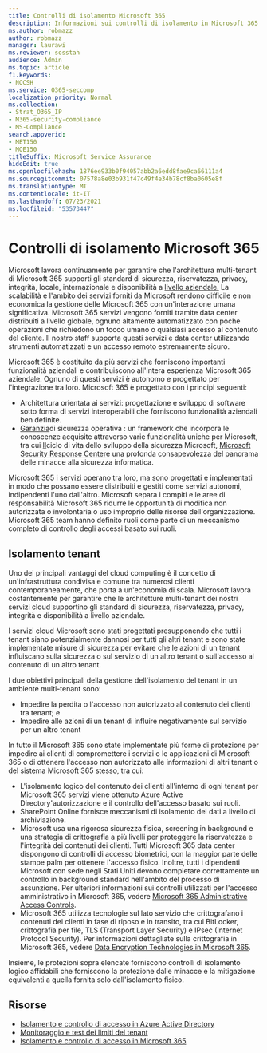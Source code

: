 ```yaml
---
title: Controlli di isolamento Microsoft 365
description: Informazioni sui controlli di isolamento in Microsoft 365
ms.author: robmazz
author: robmazz
manager: laurawi
ms.reviewer: sosstah
audience: Admin
ms.topic: article
f1.keywords:
- NOCSH
ms.service: O365-seccomp
localization_priority: Normal
ms.collection:
- Strat_O365_IP
- M365-security-compliance
- MS-Compliance
search.appverid:
- MET150
- MOE150
titleSuffix: Microsoft Service Assurance
hideEdit: true
ms.openlocfilehash: 1876ee933b0f94057abb2a6edd8fae9ca66111a4
ms.sourcegitcommit: 07578a8e03b931f47c49f4e34b78cf8ba0605e8f
ms.translationtype: MT
ms.contentlocale: it-IT
ms.lasthandoff: 07/23/2021
ms.locfileid: "53573447"
---
```

# <a name="microsoft-365-isolation-controls"></a>Controlli di isolamento Microsoft 365

Microsoft lavora continuamente per garantire che l'architettura multi-tenant di Microsoft 365 supporti gli standard di sicurezza, riservatezza, privacy, integrità, locale, internazionale e disponibilità a [livello aziendale.](https://www.microsoft.com/trust-center/compliance/compliance-overview) La scalabilità e l'ambito dei servizi forniti da Microsoft rendono difficile e non economica la gestione delle Microsoft 365 con un'interazione umana significativa. Microsoft 365 servizi vengono forniti tramite data center distribuiti a livello globale, ognuno altamente automatizzato con poche operazioni che richiedono un tocco umano o qualsiasi accesso al contenuto del cliente. Il nostro staff supporta questi servizi e data center utilizzando strumenti automatizzati e un accesso remoto estremamente sicuro.

Microsoft 365 è costituito da più servizi che forniscono importanti funzionalità aziendali e contribuiscono all'intera esperienza Microsoft 365 aziendale. Ognuno di questi servizi è autonomo e progettato per l'integrazione tra loro. Microsoft 365 è progettato con i principi seguenti:

- Architettura orientata ai servizi: progettazione e sviluppo di software sotto forma di servizi interoperabili che forniscono funzionalità aziendali ben definite.
- [Garanzia](https://www.microsoft.com/securityengineering/osa)di sicurezza operativa : un framework che incorpora le conoscenze acquisite attraverso varie funzionalità uniche per Microsoft, tra cui [Il](https://www.microsoft.com/sdl/default.aspx)ciclo di vita dello sviluppo della sicurezza Microsoft, [Microsoft Security Response Center](https://www.microsoft.com/msrc)e una profonda consapevolezza del panorama delle minacce alla sicurezza informatica.

Microsoft 365 i servizi operano tra loro, ma sono progettati e implementati in modo che possano essere distribuiti e gestiti come servizi autonomi, indipendenti l'uno dall'altro. Microsoft separa i compiti e le aree di responsabilità Microsoft 365 ridurre le opportunità di modifica non autorizzata o involontaria o uso improprio delle risorse dell'organizzazione. Microsoft 365 team hanno definito ruoli come parte di un meccanismo completo di controllo degli accessi basato sui ruoli.

## <a name="tenant-isolation"></a>Isolamento tenant

Uno dei principali vantaggi del cloud computing è il concetto di un'infrastruttura condivisa e comune tra numerosi clienti contemporaneamente, che porta a un'economia di scala. Microsoft lavora costantemente per garantire che le architetture multi-tenant dei nostri servizi cloud supportino gli standard di sicurezza, riservatezza, privacy, integrità e disponibilità a livello aziendale.

I servizi cloud Microsoft sono stati progettati presupponendo che tutti i tenant siano potenzialmente dannosi per tutti gli altri tenant e sono state implementate misure di sicurezza per evitare che le azioni di un tenant influiscano sulla sicurezza o sul servizio di un altro tenant o sull'accesso al contenuto di un altro tenant.

I due obiettivi principali della gestione dell'isolamento del tenant in un ambiente multi-tenant sono:

- Impedire la perdita o l'accesso non autorizzato al contenuto dei clienti tra tenant; e
- Impedire alle azioni di un tenant di influire negativamente sul servizio per un altro tenant

In tutto il Microsoft 365 sono state implementate più forme di protezione per impedire ai clienti di compromettere i servizi o le applicazioni di Microsoft 365 o di ottenere l'accesso non autorizzato alle informazioni di altri tenant o del sistema Microsoft 365 stesso, tra cui:

- L'isolamento logico del contenuto dei clienti all'interno di ogni tenant per Microsoft 365 servizi viene ottenuto Azure Active Directory'autorizzazione e il controllo dell'accesso basato sui ruoli.
- SharePoint Online fornisce meccanismi di isolamento dei dati a livello di archiviazione.
- Microsoft usa una rigorosa sicurezza fisica, screening in background e una strategia di crittografia a più livelli per proteggere la riservatezza e l'integrità dei contenuti dei clienti. Tutti Microsoft 365 data center dispongono di controlli di accesso biometrici, con la maggior parte delle stampe palm per ottenere l'accesso fisico. Inoltre, tutti i dipendenti Microsoft con sede negli Stati Uniti devono completare correttamente un controllo in background standard nell'ambito del processo di assunzione. Per ulteriori informazioni sui controlli utilizzati per l'accesso amministrativo in Microsoft 365, vedere [Microsoft 365 Administrative Access Controls](assurance-administrative-access-controls-overview.md).
- Microsoft 365 utilizza tecnologie sul lato servizio che crittografano i contenuti dei clienti in fase di riposo e in transito, tra cui BitLocker, crittografia per file, TLS (Transport Layer Security) e IPsec (Internet Protocol Security). Per informazioni dettagliate sulla crittografia in Microsoft 365, vedere [Data Encryption Technologies in Microsoft 365](/microsoft-365/compliance/office-365-encryption-in-the-microsoft-cloud-overview).

Insieme, le protezioni sopra elencate forniscono controlli di isolamento logico affidabili che forniscono la protezione dalle minacce e la mitigazione equivalenti a quella fornita solo dall'isolamento fisico.

## <a name="resources"></a>Risorse

- [Isolamento e controllo di accesso in Azure Active Directory](/microsoft-365/enterprise/microsoft-365-isolation-in-azure-active-directory)
- [Monitoraggio e test dei limiti del tenant](assurance-monitoring-and-testing.md)
- [Isolamento e controllo di accesso in Microsoft 365](/microsoft-365/enterprise/microsoft-365-isolation-in-microsoft-365)
